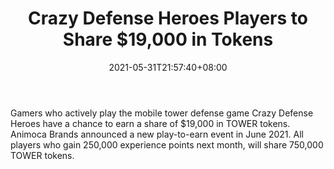 ﻿---
title: "Crazy Defense Heroes Players to Share $19,000 in Tokens"
date: 2021-05-31T21:57:40+08:00
lastmod: 2021-05-31T16:45:40+08:00
draft: false
authors: ["Peace"]
description: "Gamers who actively play the mobile tower defense game Crazy Defense Heroes have a chance to earn a share of  $19,000 in TOWER tokens. Animoca Brands announced a new play-to-earn event in June 2021. All players who gain 250,000 experience points next month, will share 750,000 TOWER tokens."
featuredImage: "crazy-defense-heroes-players-to-share-19000-in-tokens.png"
tags: ["Strategy Games","Play to Earn"]
categories: ["news"]
news: ["Strategy Games"]
weight: 
lightgallery: true
pinned: false
recommend: false
recommend1: false
---

Gamers who actively play the mobile tower defense game Crazy Defense Heroes have a chance to earn a share of  $19,000 in TOWER tokens. Animoca Brands announced a new play-to-earn event in June 2021. All players who gain 250,000 experience points next month, will share 750,000 TOWER tokens.

<!--more-->


